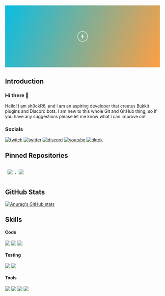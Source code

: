 <img src="./assets/banner.png" alt="Banner"><br>

## Introduction
### Hi there 👋
Hello! I am sh0ckR6, and I am an aspiring developer that creates Bukkit plugins and Discord bots. I am new to this whole Git and GitHub thing, so if you have any suggestions please let me know what I can improve on!

### Socials
[![twitch](https://img.shields.io/badge/socials-Twitch-9146FF?colorA=181B20&style=for-the-badge&logo=twitch&logoColor=white&color=9146FF)](https://twitch.tv/sh0ckR6)
[![twitter](https://img.shields.io/badge/socials-Twitter-1DA1F2?colorA=181B20&style=for-the-badge&logo=twitter&logoColor=white&color=1DA1F2)](https://twitter.com/sh0ckR6)
[![discord](https://img.shields.io/badge/socials-Discord-1DA1F2?colorA=181B20&style=for-the-badge&logo=discord&logoColor=white&color=5865F2)](https://discord.gg/zGpvE5T)
[![youtube](https://img.shields.io/badge/socials-Youtube-1DA1F2?colorA=181B20&style=for-the-badge&logo=youtube&logoColor=white&color=FF0000)](https://youtube.com/sh0ckR6)
[![tiktok](https://img.shields.io/badge/socials-TikTok-1DA1F2?colorA=181B20&style=for-the-badge&logo=tiktok&logoColor=white&color=000000)](https://tiktok.com/@sh0ckR6)


## Pinned Repositories
<a href="https://github.com/sh0ckR6/AchievementBorder">
  <img align="center" style="margin:1rem 0.5rem" src="https://github-readme-stats.vercel.app/api/pin/?username=sh0ckR6&repo=AchievementBorder&title_color=ffffff&text_color=c9cacc&icon_color=00d2d3&bg_color=181B20&hide_border=true" />
</a>
<a href="https://github.com/sh0ckR6/role-colors">
  <img align="center" style="margin:1rem 0.5rem" src="https://github-readme-stats.vercel.app/api/pin/?username=sh0ckR6&repo=role-colors&title_color=ffffff&text_color=c9cacc&icon_color=00d2d3&bg_color=181B20&hide_border=true" />
</a>

## GitHub Stats
[![Anurag's GitHub stats](https://github-readme-stats.vercel.app/api?username=sh0ckR6&title_color=0abde3&bg_color=181B20&text_color=ffffff&hide_border=true)](https://github.com/anuraghazra/github-readme-stats)

## Skills
#### Code
![](https://img.shields.io/badge/Code-Java-informational?colorA=181B20&style=for-the-badge&logo=java&logoColor=white&color=00d2d3)
![](https://img.shields.io/badge/Code-TypeScript-informational?colorA=181B20&style=for-the-badge&logo=TypeScript&logoColor=white&color=00d2d3)
![](https://img.shields.io/badge/Code-CSharp-informational?colorA=181B20&style=for-the-badge&logo=c-sharp&logoColor=white&color=00d2d3)

#### Testing
![](https://img.shields.io/badge/Test-Jest-informational?colorA=181B20&style=for-the-badge&logo=jest&logoColor=white&color=1dd1a1)
![](https://img.shields.io/badge/Test-JUnit-informational?colorA=181B20&style=for-the-badge&logo=junit5&logoColor=white&color=1dd1a1)

#### Tools
![](https://img.shields.io/badge/Tools-GitHub-informational?colorA=181B20&style=for-the-badge&logo=GitHub&logoColor=white&color=ff9f43)
![](https://img.shields.io/badge/Tools-Postman-informational?colorA=181B20&style=for-the-badge&logo=Postman&logoColor=white&color=ff9f43)
![](https://img.shields.io/badge/Tools-Actions-informational?colorA=181B20&style=for-the-badge&logo=github-actions&logoColor=white&color=ff9f43)
![](https://img.shields.io/badge/Tools-NPM-informational?colorA=181B20&style=for-the-badge&logo=npm&logoColor=white&color=ff9f43)
